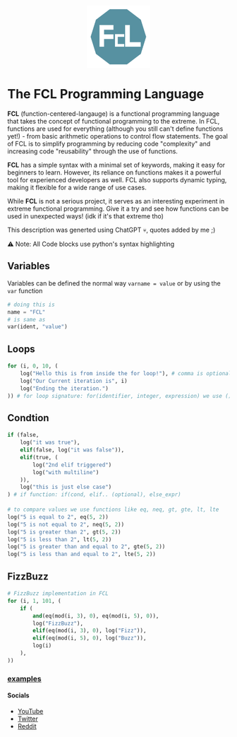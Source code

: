 
<p align="center">
    <img src="./fcl-logo-512x512.png" width="28%"/>
</p>

# The FCL Programming Language 

**FCL** (function-centered-langauge) is a functional programming language that takes the concept of functional programming to the extreme. In FCL, functions are used for everything (although you still can't define functions yet!) - from basic arithmetic operations to control flow statements. The goal of FCL is to simplify programming by reducing code "complexity" and increasing code "reusability" through the use of functions.

**FCL** has a simple syntax with a minimal set of keywords, making it easy for beginners to learn. However, its reliance on functions makes it a powerful tool for experienced developers as well. FCL also supports dynamic typing, making it flexible for a wide range of use cases.

While **FCL** is not a serious project, it serves as an interesting experiment in extreme functional programming. Give it a try and see how functions can be used in unexpected ways! (idk if it's that extreme tho)

This description was generted using ChatGPT 💀, quotes added by me ;)

⚠️ Note: All Code blocks use python's syntax highlighting

## Variables

Variables can be defined the normal way `varname = value` or by using the `var` function

```py
# doing this is
name = "FCL" 
# is same as
var(ident, "value") 
```

## Loops

```py
for (i, 0, 10, (
    log("Hello this is from inside the for loop!"), # comma is optional
    log("Our Current iteration is", i)
    log("Ending the iteration.")
)) # for loop signature: for(identifier, integer, expression) we use () for multiline expression
```

## Condtion

```py
if (false,  
    log("it was true"),
    elif(false, log("it was false")),
    elif(true, (
        log("2nd elif triggered")
        log("with multiline")
    )),
    log("this is just else case")
) # if function: if(cond, elif.. (optional), else_expr)

# to compare values we use functions like eq, neq, gt, gte, lt, lte
log("5 is equal to 2", eq(5, 2))
log("5 is not equal to 2", neq(5, 2))
log("5 is greater than 2", gt(5, 2))
log("5 is less than 2", lt(5, 2))
log("5 is greater than and equal to 2", gte(5, 2))
log("5 is less than and equal to 2", lte(5, 2))
```

## FizzBuzz
```py
# FizzBuzz implementation in FCL
for (i, 1, 101, (
    if (
        and(eq(mod(i, 3), 0), eq(mod(i, 5), 0)), 
        log("FizzBuzz"),
        elif(eq(mod(i, 3), 0), log("Fizz")),
        elif(eq(mod(i, 5), 0), log("Buzz")),
        log(i)
    ),
))
```

### [examples](/examples/)


#### Socials
- [YouTube](https://www.youtube.com/@FlinCode)
- [Twitter](https://twitter.com/fus3_n)
- [Reddit](https://www.reddit.com/user/FUS3N)
